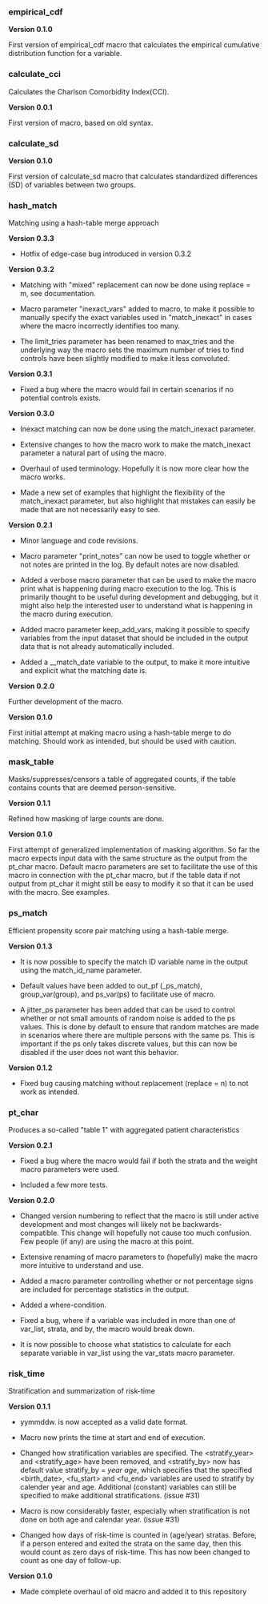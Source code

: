 ### empirical_cdf

**Version 0.1.0**

First version of empirical_cdf macro that calculates the empirical cumulative distribution function for a variable.

### calculate_cci

Calculates the Charlson Comorbidity Index(CCI).

**Version 0.0.1**

First version of macro, based on old syntax.


### calculate_sd

**Version 0.1.0**

First version of calculate_sd macro that calculates standardized differences (SD) of variables between two groups.

### hash_match

Matching using a hash-table merge approach

**Version 0.3.3**

- Hotfix of edge-case bug introduced in version 0.3.2

**Version 0.3.2**

- Matching with "mixed" replacement can now be done using replace = m, see documentation.

- Macro parameter "inexact_vars" added to macro, to make it possible to manually specify
the exact variables used in "match_inexact" in cases where the macro incorrectly
identifies too many.

- The limit_tries parameter has been renamed to max_tries and the underlying way the 
macro sets the maximum number of tries to find controls have been slightly modified to
make it less convoluted. 

**Version 0.3.1**

- Fixed a bug where the macro would fail in certain scenarios if no potential controls exists.


**Version 0.3.0**

- Inexact matching can now be done using the match_inexact parameter. 

- Extensive changes to how the macro work to make the match_inexact parameter
a natural part of using the macro. 

- Overhaul of used terminology. Hopefully it is now more clear how the macro works.

- Made a new set of examples that highlight the flexibility of the match_inexact 
parameter, but also highlight that mistakes can easily be made that are not
necessarily easy to see.


**Version 0.2.1**

- Minor language and code revisions.

- Macro parameter "print_notes" can now be used to toggle whether or not notes are 
printed in the log. By default notes are now disabled. 

- Added a verbose macro parameter that can be used to make the macro print what 
is happening during macro execution to the log. This is primarily thought to be 
useful during development and debugging, but it might also help the interested
user to understand what is happening in the macro during execution.

- Added macro parameter keep_add_vars, making it possible to specify variables from
the input dataset that should be included in the output data that is not already
automatically included.

- Added a __match_date variable to the output, to make it more intuitive and
explicit what the matching date is.
  
  
**Version 0.2.0**

Further development of the macro. 

**Version 0.1.0**

First initial attempt at making macro using a hash-table merge to do matching.
Should work as intended, but should be used with caution.



### mask_table

Masks/suppresses/censors a table of aggregated counts, if the table contains
counts that are deemed person-sensitive.

**Version 0.1.1**

Refined how masking of large counts are done. 

**Version 0.1.0**

First attempt of generalized implementation of masking algorithm. So far the 
macro expects input data with the same structure as the output from the pt_char 
macro. Default macro parameters are set to facilitate the use of this macro in 
connection with the pt_char macro, but if the table data if not output from 
pt_char it might still be easy to modify it so that it can be used with the
macro. See examples. 


### ps_match

Efficient propensity score pair matching using a hash-table merge.

**Version 0.1.3**

- It is now possible to specify the match ID variable name in the output using the match_id_name parameter.

- Default values have been added to out_pf (_ps_match), group_var(group), and ps_var(ps) to facilitate use of macro.

- A jitter_ps parameter has been added that can be used to control whether or not small amounts of random noise is added to the ps values. This is done by default to ensure that random matches are made in scenarios where there are multiple persons with the same ps. This is important if the ps only takes discrete values, but this can now be disabled if the user does not want this behavior.

**Version 0.1.2**

- Fixed bug causing matching without replacement (replace = n) to not work as intended.


### pt_char

Produces a so-called "table 1" with aggregated patient characteristics

**Version 0.2.1**

- Fixed a bug where the macro would fail if both the strata and the weight
  macro parameters were used.
  
- Included a few more tests.

**Version 0.2.0**

- Changed version numbering to reflect that the macro is still under active
  development and most changes will likely not be backwards-compatible.
  This change will hopefully not cause too much confusion. Few people (if any) 
  are using the macro at this point.
  
- Extensive renaming of macro parameters to (hopefully) make the macro more
  intuitive to understand and use.
  
- Added a macro parameter controlling whether or not percentage signs are 
  included for percentage statistics in the output.
  
- Added a where-condition.

- Fixed a bug, where if a variable was included in more than one of var_list,
  strata, and by, the macro would break down.
  
- It is now possible to choose what statistics to calculate for each separate
  variable in var_list using the var_stats macro parameter.
  
  
### risk_time
  
Stratification and summarization of risk-time
  

**Version 0.1.1**

- yymmddw. is now accepted as a valid date format.

- Macro now prints the time at start and end of execution.

- Changed how stratification variables are specified. The <stratify_year> and <stratify_age> 
  have been removed, and <stratify_by> now has default value stratify_by = _year_ _age_, 
  which specifies that the specified <birth_date>, <fu_start> and <fu_end> variables are used to
  stratify by calender year and age. Additional (constant) variables can still be specified to
  make additional stratifications. (issue #31)
  
- Macro is now considerably faster, especially when stratification is not done on both age and
  calendar year. (issue #31)

- Changed how days of risk-time is counted in (age/year) stratas. Before, if a person entered and exited the
  strata on the same day, then this would count as zero days of risk-time. This has now been changed to count as 
  one day of follow-up.
   

**Version 0.1.0**

- Made complete overhaul of old macro and added it to this repository 
